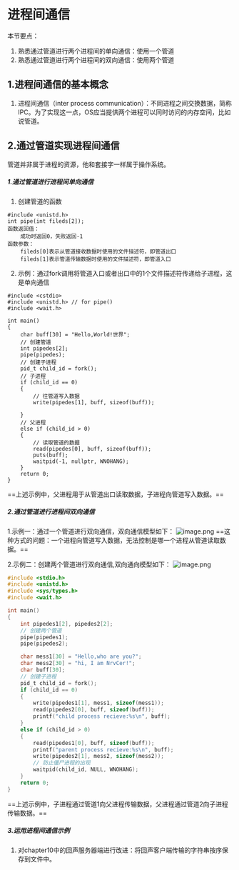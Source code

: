 # 进程间通信

本节要点：

1. 熟悉通过管道进行两个进程间的单向通信：使用一个管道
2. 熟悉通过管道进行两个进程间的双向通信：使用两个管道

## 1.进程间通信的基本概念
1. 进程间通信（inter process communication）：不同进程之间交换数据，简称IPC。为了实现这一点，OS应当提供两个进程可以同时访问的内存空间，比如说管道。
## 2.通过管道实现进程间通信
管道并非属于进程的资源，他和套接字一样属于操作系统。
##### 1.通过管道进行进程间单向通信
1. 创建管道的函数
```
#include <unistd.h>
int pipe(int fileds[2]);
函数返回值：
    成功时返回0，失败返回-1
函数参数：
    fileds[0]表示从管道接收数据时使用的文件描述符，即管道出口
    fileds[1]表示管道传输数据时使用的文件描述符，即管道入口
```
2. 示例：通过fork调用将管道入口或者出口中的1个文件描述符传递给子进程，这是单向通信
```
#include <cstdio>
#include <unistd.h> // for pipe()
#include <wait.h>

int main()
{
    char buff[30] = "Hello,World!世界";
    // 创建管道
    int pipedes[2];
    pipe(pipedes);
    // 创建子进程
    pid_t child_id = fork();
    // 子进程
    if (child_id == 0)
    {
        // 往管道写入数据
        write(pipedes[1], buff, sizeof(buff));

    }
    // 父进程
    else if (child_id > 0)
    {
        // 读取管道的数据
        read(pipedes[0], buff, sizeof(buff));
        puts(buff);
        waitpid(-1, nullptr, WNOHANG);
    }
    return 0;
}
```
==上述示例中，父进程用于从管道出口读取数据，子进程向管道写入数据。==
##### 2.通过管道进行进程间双向通信
1.示例一：通过一个管道进行双向通信，双向通信模型如下：
![image.png](https://upload-images.jianshu.io/upload_images/17728742-540c590bba735e71.png?imageMogr2/auto-orient/strip%7CimageView2/2/w/1240)
==这种方式的问题：一个进程向管道写入数据，无法控制是哪一个进程从管道读取数据。==

2.示例二：创建两个管道进行双向通信,双向通向模型如下：
![image.png](https://upload-images.jianshu.io/upload_images/17728742-ee3e6f6e0317e3be.png?imageMogr2/auto-orient/strip%7CimageView2/2/w/1240)

```c
#include <stdio.h>
#include <unistd.h>
#include <sys/types.h>
#include <wait.h>

int main()
{
    int pipedes1[2], pipedes2[2];
    // 创建两个管道
    pipe(pipedes1);
    pipe(pipedes2);

    char mess1[30] = "Hello,who are you?";
    char mess2[30] = "hi, I am NrvCer!";
    char buff[30];
    // 创建子进程
    pid_t child_id = fork();
    if (child_id == 0)
    {
        write(pipedes1[1], mess1, sizeof(mess1));
        read(pipedes2[0], buff, sizeof(buff));
        printf("child process recieve:%s\n", buff);
    }
    else if (child_id > 0)
    {
        read(pipedes1[0], buff, sizeof(buff));
        printf("parent process recieve:%s\n", buff);
        write(pipedes2[1], mess2, sizeof(mess2));
        // 防止僵尸进程的出现
        waitpid(child_id, NULL, WNOHANG);
    }
    return 0;
}
```
==上述示例中，子进程通过管道1向父进程传输数据，父进程通过管道2向子进程传输数据。==
##### 3.运用进程间通信示例
1. 对chapter10中的回声服务器端进行改进：将回声客户端传输的字符串按序保存到文件中。